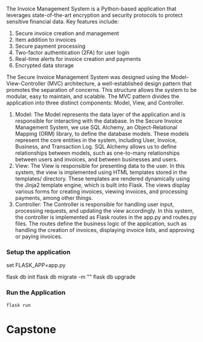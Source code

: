 The Invoice Management System is a Python-based application that leverages state-of-the-art encryption and security protocols to protect sensitive financial data. Key features include:
1. Secure invoice creation and management
2. Item addition to invoices
3. Secure payment processing
4. Two-factor authentication (2FA) for user login
5. Real-time alerts for invoice creation and payments
6. Encrypted data storage

The Secure Invoice Management System was designed using the Model-View-Controller (MVC) architecture, a well-established design pattern that promotes the separation of concerns. This structure allows the system to be modular, easy to maintain, and scalable. The MVC pattern divides the application into three distinct components: Model, View, and Controller.

  1.	Model: The Model represents the data layer of the application and is responsible for interacting with the database. In the Secure Invoice Management System, we use SQL Alchemy, an Object-Relational Mapping (ORM) library, to define the database models. These models represent the core entities in the system, including User, Invoice, Business, and Transaction Log. SQL Alchemy allows us to define relationships between models, such as one-to-many relationships between users and invoices, and between businesses and users.
  2. View: The View is responsible for presenting data to the user. In this system, the view is implemented using HTML templates stored in the templates/ directory. These templates are rendered dynamically using the Jinja2 template engine, which is built into Flask. The views display various forms for creating invoices, viewing invoices, and processing payments, among other things.
  3. Controller: The Controller is responsible for handling user input, processing requests, and updating the view accordingly. In this system, the controller is implemented as Flask routes in the app.py and routes.py files. The routes define the business logic of the application, such as handling the creation of invoices, displaying invoice lists, and approving or paying invoices.


### Setup the application
set FLASK_APP=app.py

flask db init
flask db migrate -m ""
flask db upgrade


### Run the Application

```bash
flask run
```
# Capstone
